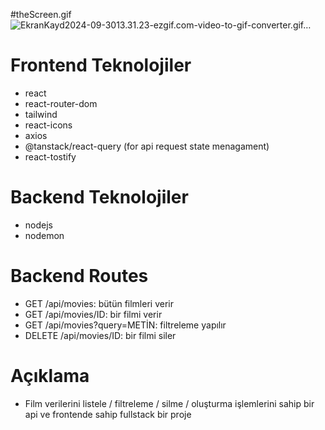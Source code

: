 #theScreen.gif 
![EkranKayd2024-09-3013.31.23-ezgif.com-video-to-gif-converter.gif…]()


# Frontend Teknolojiler

- react
- react-router-dom
- tailwind
- react-icons
- axios
- @tanstack/react-query (for api request state menagament)
- react-tostify

# Backend Teknolojiler

- nodejs
- nodemon

# Backend Routes

- GET /api/movies: bütün filmleri verir
- GET /api/movies/ID: bir filmi verir
- GET /api/movies?query=METİN: filtreleme yapılır
- DELETE /api/movies/ID: bir filmi siler

# Açıklama

- Film verilerini listele / filtreleme / silme / oluşturma işlemlerini sahip bir api ve frontende sahip fullstack bir proje

